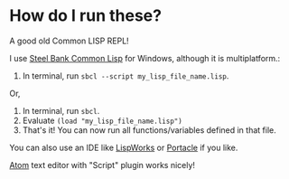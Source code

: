 # How do I run these?

A good old Common LISP REPL!
    
I use [Steel Bank Common Lisp](http://www.sbcl.org/) for Windows, although it is multiplatform.:

1. In terminal, run `sbcl --script my_lisp_file_name.lisp`.

Or,

1. In terminal, run `sbcl`.
2. Evaluate `(load "my_lisp_file_name.lisp")`
3. That's it! You can now run all functions/variables defined in that file.

You can also use an IDE like [LispWorks](lispworks.com) or [Portacle](https://portacle.github.io/) if you like.

[Atom](https://atom.io) text editor with "Script" plugin works nicely!
